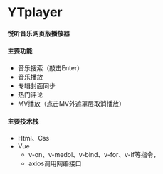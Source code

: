 # YTplayer
#### 悦听音乐网页版播放器
#### 主要功能
  + 音乐搜索（敲击Enter）
  + 音乐播放
  + 专辑封面同步
  + 热门评论
  + MV播放（点击MV外遮罩层取消播放）
#### 主要技术栈
  + Html、Css
  + Vue
    + v-on、v-medol、v-bind、v-for、v-if等指令，
    + axios调用网络接口
